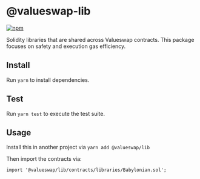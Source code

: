# @valueswap-lib

[![npm](https://img.shields.io/npm/v/@valueswap/lib)](https://unpkg.com/@valueswap/lib@latest/)

Solidity libraries that are shared across Valueswap contracts. This package focuses on safety and execution gas efficiency.

## Install

Run `yarn` to install dependencies.

## Test

Run `yarn test` to execute the test suite.

## Usage

Install this in another project via `yarn add @valueswap/lib`

Then import the contracts via:

```solidity
import '@valueswap/lib/contracts/libraries/Babylonian.sol';

```
